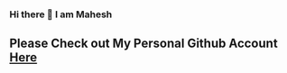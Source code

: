 ### Hi there 👋 I am Mahesh

<h2>Please Check out My Personal Github Account <a href="https://github.com/Bala534">Here</a></h2> 
